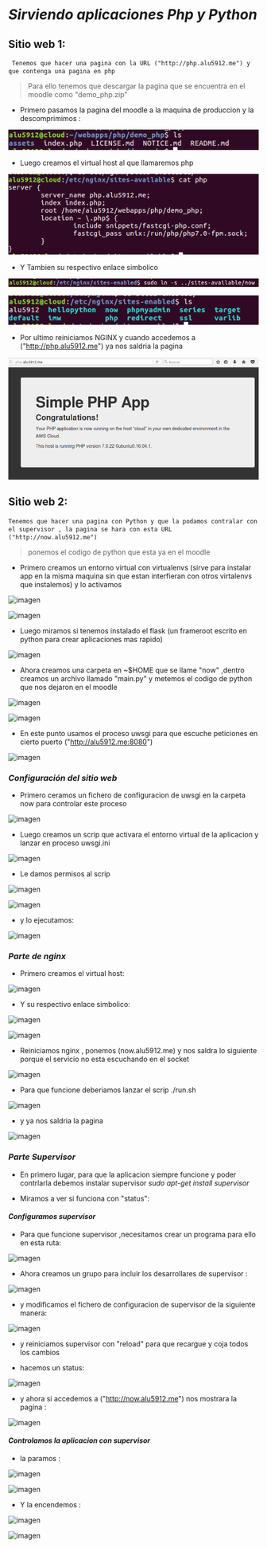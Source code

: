 # *Sirviendo aplicaciones Php y Python*  

## Sitio web 1:    

     Tenemos que hacer una pagina con la URL ("http://php.alu5912.me") y que contenga una pagina en php

> Para ello tenemos que descargar la pagina  que se encuentra en el moodle como "demo_php.zip"

* Primero pasamos la pagina del moodle a la maquina de produccion y la descomprimimos :  

![imagen](./IMG/1.PNG)

* Luego creamos el virtual host al que llamaremos php   

![imagen](./IMG/2.PNG)
* Y Tambien su respectivo enlace simbolico  

![imagen](./IMG/3.PNG)  

![imagen](./IMG/4.PNG)
* Por ultimo reiniciamos NGINX  y cuando  accedemos a ("http://php.alu5912.me") ya nos saldria la pagina

![imagen](./IMG/5.PNG)

## Sitio web 2:    

    Tenemos que hacer una pagina con Python y que la podamos contralar con el supervisor , la pagina se hara con esta URL ("http://now.alu5912.me")

> ponemos el codigo de python que esta ya en el moodle  

* Primero creamos un entorno virtual con virtualenvs (sirve para instalar app en la misma maquina sin que estan interfieran con otros virtalenvs que instalemos) y lo activamos

![imagen](/IMG/2/1.python.PNG)

![imagen](/IMG/2/003.PNG)   

* Luego miramos si tenemos instalado el flask (un frameroot escrito en python para crear aplicaciones mas rapido)    

![imagen](/IMG/2/004.PNG)

* Ahora  creamos una carpeta en   ~$HOME que se llame "now" ,dentro creamos un  archivo llamado "main.py" y metemos el codigo de python que nos dejaron en el moodle

![imagen](/IMG/2/001.PNG)  


![imagen](/IMG/2/002.PNG)

* En este punto usamos el proceso uwsgi para que escuche peticiones en cierto puerto  ("http://alu5912.me:8080")


![imagen](/IMG/2/005.PNG)  

### *Configuración del sitio web*

* Primero ceramos un fichero de configuracion de uwsgi en la carpeta now para controlar este proceso

![imagen](/IMG/2/006.PNG)  


* Luego creamos un scrip que activara el entorno virtual de la aplicacion  y lanzar en proceso uwsgi.ini   

![imagen](/IMG/2/007.PNG)    

* Le damos permisos al scrip

![imagen](/IMG/2/008.PNG)   

![imagen](/IMG/2/009.PNG)    

* y lo ejecutamos:  

![imagen](/IMG/2/010.PNG)   

### *Parte de nginx*  

* Primero creamos el virtual host:    

![imagen](/IMG/2/011.PNG)   

* Y su respectivo enlace simbolico:    

![imagen](/IMG/2/012.PNG)    

![imagen](/IMG/2/013.PNG)    

* Reiniciamos nginx , ponemos (now.alu5912.me) y nos saldra lo siguiente porque el servicio no esta escuchando en el socket

![imagen](/IMG/2/014.PNG)  

* Para que funcione deberiamos lanzar el scrip ./run.sh  

![imagen](/IMG/2/010.PNG)  

* y ya nos saldria la pagina

![imagen](/IMG/2/016.PNG)   

### *Parte Supervisor*    

* En primero lugar, para que la aplicacion siempre funcione y poder contrlarla debemos instalar supervisor *sudo apt-get install supervisor*  

* Miramos a ver si funciona con "status":  

#### *Configuramos supervisor*  

* Para que funcione supervisor ,necesitamos crear un programa para ello en esta ruta:   

![imagen](/IMG/2/progarm.PNG)

* Ahora creamos un grupo para incluir los desarrollares de supervisor :  

![imagen](/IMG/2/019.PNG)   

* y modificamos el fichero de configuracion de supervisor de la siguiente manera:  

![imagen](/IMG/2/020.PNG)   

* y reiniciamos supervisor  con "reload" para que recargue y coja todos los cambios  


* hacemos un status:  

![imagen](/IMG/2/018.PNG)   

* y ahora si accedemos a ("http://now.alu5912.me") nos mostrara la pagina :   

![imagen](/IMG/2/016.PNG)

#### *Controlamos la aplicacion con supervisor*  

* la paramos :  

![imagen](/IMG/2/para1.PNG)   

![imagen](/IMG/2/parado1.PNG)   


* Y la encendemos :  


![imagen](/IMG/2/start1.PNG)    
 

![imagen](/IMG/2/014.PNG)   
